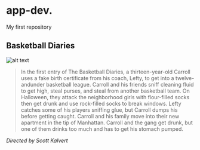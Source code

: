 # app-dev.
 My first repository

## Basketball Diaries
![alt text](https://1.bp.blogspot.com/-HtoMaNdxhyY/WVa9SZ4TY-I/AAAAAAAAVE0/PxTgBL6nTJoZFZlEdtBCKI6NqQu4rWsDQCK4BGAYYCw/s1600/The%2BBasketball%2BDiaries%2B%25281995%2529%2BOfficial%2BTrailer%2B-%2BLeonardo%2BDiCaprio%2B...-774323.jpg)

>In the first entry of The Basketball Diaries, a thirteen-year-old Carroll uses a fake birth certificate from his coach, Lefty, to get into a twelve-andunder basketball league. Carroll and his friends sniff cleaning fluid to get high, steal purses, and steal from another basketball team. On Halloween, they attack the neighborhood girls with flour-filled socks then get drunk and use rock-filled socks to break windows. Lefty catches some of his players sniffing glue, but Carroll dumps his before getting caught. Carroll and his family move into their new apartment in the tip of Manhattan. Carroll and the gang get drunk, but one of them drinks too much and has to get his stomach pumped.

*Directed by Scott Kalvert*
